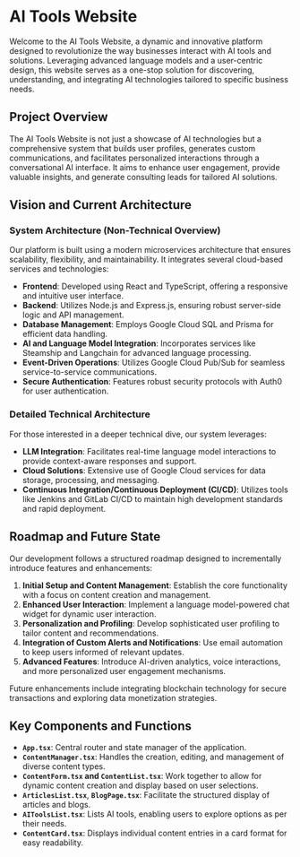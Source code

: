 # AI Tools Website

Welcome to the AI Tools Website, a dynamic and innovative platform designed to revolutionize the way businesses interact with AI tools and solutions. Leveraging advanced language models and a user-centric design, this website serves as a one-stop solution for discovering, understanding, and integrating AI technologies tailored to specific business needs.

## Project Overview

The AI Tools Website is not just a showcase of AI technologies but a comprehensive system that builds user profiles, generates custom communications, and facilitates personalized interactions through a conversational AI interface. It aims to enhance user engagement, provide valuable insights, and generate consulting leads for tailored AI solutions.

## Vision and Current Architecture

### System Architecture (Non-Technical Overview)
Our platform is built using a modern microservices architecture that ensures scalability, flexibility, and maintainability. It integrates several cloud-based services and technologies:
- **Frontend**: Developed using React and TypeScript, offering a responsive and intuitive user interface.
- **Backend**: Utilizes Node.js and Express.js, ensuring robust server-side logic and API management.
- **Database Management**: Employs Google Cloud SQL and Prisma for efficient data handling.
- **AI and Language Model Integration**: Incorporates services like Steamship and Langchain for advanced language processing.
- **Event-Driven Operations**: Utilizes Google Cloud Pub/Sub for seamless service-to-service communications.
- **Secure Authentication**: Features robust security protocols with Auth0 for user authentication.

### Detailed Technical Architecture
For those interested in a deeper technical dive, our system leverages:
- **LLM Integration**: Facilitates real-time language model interactions to provide context-aware responses and support.
- **Cloud Solutions**: Extensive use of Google Cloud services for data storage, processing, and messaging.
- **Continuous Integration/Continuous Deployment (CI/CD)**: Utilizes tools like Jenkins and GitLab CI/CD to maintain high development standards and rapid deployment.

## Roadmap and Future State

Our development follows a structured roadmap designed to incrementally introduce features and enhancements:

1. **Initial Setup and Content Management**: Establish the core functionality with a focus on content creation and management.
2. **Enhanced User Interaction**: Implement a language model-powered chat widget for dynamic user interaction.
3. **Personalization and Profiling**: Develop sophisticated user profiling to tailor content and recommendations.
4. **Integration of Custom Alerts and Notifications**: Use email automation to keep users informed of relevant updates.
5. **Advanced Features**: Introduce AI-driven analytics, voice interactions, and more personalized user engagement mechanisms.

Future enhancements include integrating blockchain technology for secure transactions and exploring data monetization strategies.

## Key Components and Functions

- **`App.tsx`**: Central router and state manager of the application.
- **`ContentManager.tsx`**: Handles the creation, editing, and management of diverse content types.
- **`ContentForm.tsx` and `ContentList.tsx`**: Work together to allow for dynamic content creation and display based on user selections.
- **`ArticlesList.tsx`**, **`BlogPage.tsx`**: Facilitate the structured display of articles and blogs.
- **`AIToolsList.tsx`**: Lists AI tools, enabling users to explore options as per their needs.
- **`ContentCard.tsx`**: Displays individual content entries in a card format for easy readability.